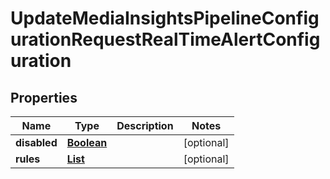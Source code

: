

# UpdateMediaInsightsPipelineConfigurationRequestRealTimeAlertConfiguration


## Properties

| Name | Type | Description | Notes |
|------------ | ------------- | ------------- | -------------|
|**disabled** | [**Boolean**](Boolean.md) |  |  [optional] |
|**rules** | [**List**](List.md) |  |  [optional] |



